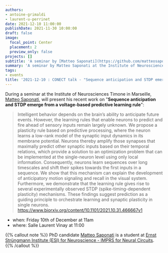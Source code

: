 ```yaml
---
authors:
- antoine-grimaldi
- laurent-u-perrinet
date: 2021-12-10 11:00:00
publishDate: 2021-11-30 10:00:00
draft: false
image:
  focal_point: Center
  placement: 2
  preview_only: false
projects: []
subtitle: 'A seminar by [Matteo Saponati](https://github.com/matteosaponati) at the Institute of Neurosciences Timone in Marseille.'
summary: 'A seminar by Matteo Saponati at the Institute of Neurosciences Timone in Marseille.'
tags:
- events
title: '2021-12-10 : CONECT talk - "Sequence anticipation and STDP emerge from a voltage-based predictive learning rule" (Matteo Saponati)'
---
```


During a seminar at the Institute of Neurosciences Timone in Marseille, [Matteo Saponati](https://github.com/matteosaponati), will present his recent work on "**Sequence anticipation and STDP emerge from a voltage-based predictive learning rule**":

> Intelligent behavior depends on the brain’s ability to anticipate future events. However, the learning rules that enable neurons to predict and fire ahead of sensory inputs remain largely unknown. We propose a plasticity rule based on predictive processing, where the neuron learns a low-rank model of the synaptic input dynamics in its membrane potential. Neurons thereby amplify those synapses that maximally predict other synaptic inputs based on their temporal relations, which provide a solution to an optimization problem that can be implemented at the single-neuron level using only local information. Consequently, neurons learn sequences over long timescales and shift their spikes towards the first inputs in a sequence. We show that this mechanism can explain the development of anticipatory motion signaling and recall in the visual system. Furthermore, we demonstrate that the learning rule gives rise to several experimentally observed STDP (spike-timing-dependent plasticity) mechanisms. These findings suggest prediction as a guiding principle to orchestrate learning and synaptic plasticity in single neurons.
>  https://www.biorxiv.org/content/10.1101/2021.10.31.466667v1


* when: Friday 10th of December at 11am
* where: Salle Laurent Vinay at 11:00

{{% callout note %}}
PhD candidate [Matteo Saponati](https://github.com/matteosaponati)  is a student at [Ernst Strüngmann Institute (ESI) for Neuroscience - IMPRS for Neural Circuits](https://www.esi-frankfurt.de/research/vinck-lab/).
{{% /callout %}}
